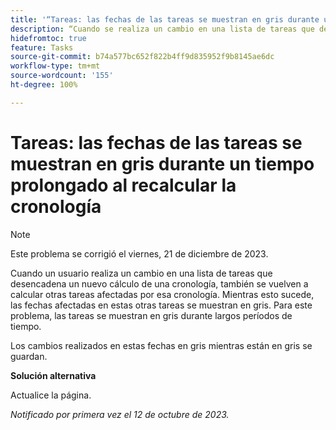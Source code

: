 ```yaml
---
title: '“Tareas: las fechas de las tareas se muestran en gris durante un tiempo prolongado al recalcular la cronología'
description: “Cuando se realiza un cambio en una lista de tareas que desencadena un nuevo cálculo de una cronología, también se vuelven a calcular otras tareas afectadas por esa cronología. Mientras esto sucede, las fechas afectadas en estas otras tareas se muestran en gris. Para este problema, las tareas se muestran en gris durante largos períodos de tiempo. ”
hidefromtoc: true
feature: Tasks
source-git-commit: b74a577bc652f822b4ff9d835952f9b8145ae6dc
workflow-type: tm+mt
source-wordcount: '155'
ht-degree: 100%

---
```



# Tareas: las fechas de las tareas se muestran en gris durante un tiempo prolongado al recalcular la cronología

>[!NOTE]
>
>Este problema se corrigió el viernes, 21 de diciembre de 2023.

Cuando un usuario realiza un cambio en una lista de tareas que desencadena un nuevo cálculo de una cronología, también se vuelven a calcular otras tareas afectadas por esa cronología. Mientras esto sucede, las fechas afectadas en estas otras tareas se muestran en gris. Para este problema, las tareas se muestran en gris durante largos períodos de tiempo.

Los cambios realizados en estas fechas en gris mientras están en gris se guardan.

**Solución alternativa**

Actualice la página.

_Notificado por primera vez el 12 de octubre de 2023._
